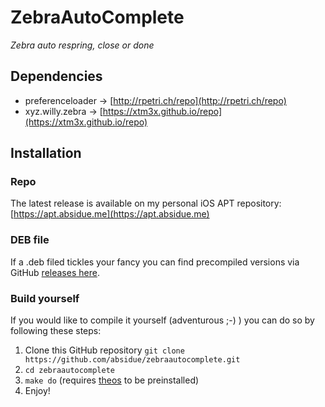 # ZebraAutoComplete

_Zebra auto respring, close or done_

## Dependencies
- preferenceloader -> [http://rpetri.ch/repo](http://rpetri.ch/repo)
- xyz.willy.zebra -> [https://xtm3x.github.io/repo](https://xtm3x.github.io/repo)


## Installation
### Repo
The latest release is available on my personal iOS APT repository: [https://apt.absidue.me](https://apt.absidue.me)

### DEB file
If a .deb filed tickles your fancy you can find precompiled versions via GitHub [releases here](https://github.com/absidue/zebraautocomplete/releases).

### Build yourself
If you would like to compile it yourself (adventurous ;-) ) you can do so by following these steps:

1. Clone this GitHub repository `git clone https://github.com/absidue/zebraautocomplete.git`
2. `cd zebraautocomplete`
3. `make do` (requires [theos](https://github.com/theos/theos) to be preinstalled)
4. Enjoy!

